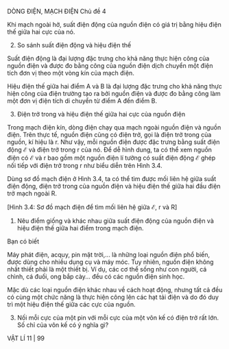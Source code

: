 DÒNG ĐIỆN, MẠCH ĐIỆN Chủ đề 4

Khi mạch ngoài hở, suất điện động của nguồn điện có giá trị bằng hiệu điện thế giữa hai cực của nó.

2. So sánh suất điện động và hiệu điện thế

Suất điện động là đại lượng đặc trưng cho khả năng thực hiện công của nguồn điện và được đo bằng công của nguồn điện dịch chuyển một điện tích đơn vị theo một vòng kín của mạch điện.

Hiệu điện thế giữa hai điểm A và B là đại lượng đặc trưng cho khả năng thực hiện công của điện trường tạo ra bởi nguồn điện và được đo bằng công làm một đơn vị điện tích di chuyển từ điểm A đến điểm B.

3. Điện trở trong và hiệu điện thế giữa hai cực của nguồn điện

Trong mạch điện kín, dòng điện chạy qua mạch ngoài nguồn điện và nguồn điện. Trên thực tế, nguồn điện cũng có điện trở, gọi là điện trở trong của nguồn, kí hiệu là r. Như vậy, mỗi nguồn điện được đặc trưng bằng suất điện động $\mathcal{E}$ và điện trở trong r của nó. Để dễ hình dung, ta có thể xem nguồn điện có $\mathcal{E}$ và r bao gồm một nguồn điện lí tưởng có suất điện động $\mathcal{E}$ ghép nối tiếp với điện trở trong r như biểu diễn trên Hình 3.4.

Dùng sơ đồ mạch điện ở Hình 3.4, ta có thể tìm được mối liên hệ giữa suất điện động, điện trở trong của nguồn điện và hiệu điện thế giữa hai đầu điện trở mạch ngoài R.

[Hình 3.4: Sơ đồ mạch điện để tìm mối liên hệ giữa $\mathcal{E}$, r và R]

1. Nêu điểm giống và khác nhau giữa suất điện động của nguồn điện và hiệu điện thế giữa hai điểm trong mạch điện.

Bạn có biết

Máy phát điện, acquy, pin mặt trời,... là những loại nguồn điện phổ biến, được dùng cho nhiều dụng cụ và máy móc. Tuy nhiên, nguồn điện không nhất thiết phải là một thiết bị. Ví dụ, các cơ thể sống như con người, cá chình, cá đuối, ong bắp cày... đều có các nguồn điện sinh học.

Mặc dù các loại nguồn điện khác nhau về cách hoạt động, nhưng tất cả đều có cùng một chức năng là thực hiện công lên các hạt tải điện và do đó duy trì một hiệu điện thế giữa các cực của nguồn.

3. Nối mỗi cực của một pin với mỗi cực của một vôn kế có điện trở rất lớn. Số chỉ của vôn kế có ý nghĩa gì?

VẬT LÍ 11 | 99